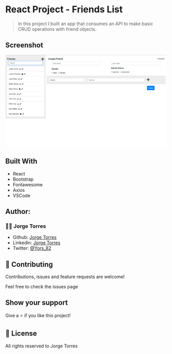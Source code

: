 # React Project - Friends List 

>  In this project I built an app that consumes an API to make basic CRUD operations with friend objects.
## Screenshot

![img](./public/Screenshot.png)

## Built With

- React
- Bootstrap
- Fontawesome
- Axios
- VSCode


## Author:

### 👨‍💻 Jorge Torres

- Github: [Jorge Torres](https://github.com/Yors-git)
- Linkedin: [Jorge Torres](https://www.linkedin.com/in/jtbribiesca/)
- Twitter: [@Yors_82](https://twitter.com/Yors_82)

## 🤝 Contributing

Contributions, issues and feature requests are welcome!

Feel free to check the issues page

## Show your support

Give a ⭐️ if you like this project!

## 📝 License

All rights reserved to Jorge Torres